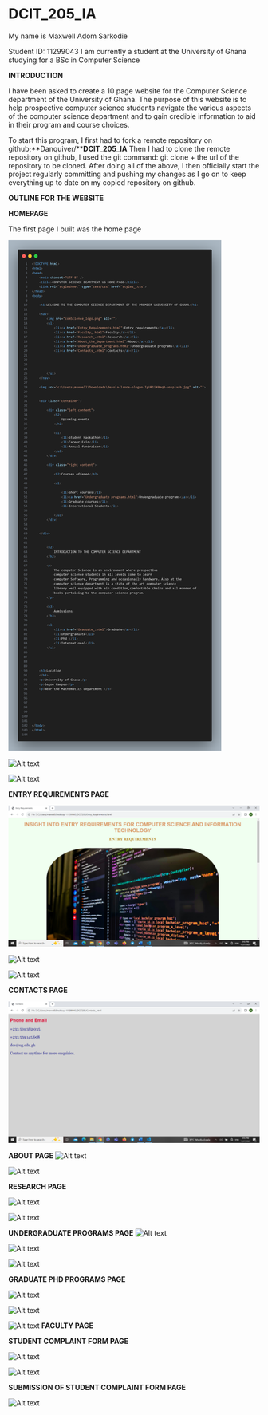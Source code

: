 # DCIT_205_IA

My name is Maxwell Adom Sarkodie 

Student ID: 11299043
I am currently a student at the University of Ghana studying for a BSc in Computer Science

**INTRODUCTION**

I have been asked to create a 10 page website for the Computer Science department of the University of Ghana.
The purpose of this website is to help prospective computer science students navigate the various aspects of the computer science 
department and to gain credible information to aid in their program and course choices.

To start this program, I first had to fork a remote repository on github;**Danquiver/****DCIT_205_IA** 
Then I had to clone the remote repository on github, I used the git command: git clone + the url of the repository to be cloned.
After doing all of the above, I then officially start the project regularly committing and pushing
my changes as I go on to keep everything up to date on my 
copied repository on github.

**OUTLINE FOR THE WEBSITE**

**HOMEPAGE**

The first page I built was the home page

![Alt text](homepage-1.png)

![Alt text](<Screenshot (17)-1.png>)

![Alt text](<Screenshot (19).png>)


**ENTRY REQUIREMENTS PAGE**

![Alt text](<Screenshot (20).png>)

 
![Alt text](<Screenshot (21).png>)

![Alt text](<Screenshot (22).png>)


**CONTACTS PAGE**

![Alt text](<Screenshot (23).png>)

**ABOUT PAGE**
![Alt text](<Screenshot (25).png>)

![Alt text](<Screenshot (24).png>)

**RESEARCH PAGE**

![Alt text](<Screenshot (26).png>)

![Alt text](<Screenshot (27).png>)

**UNDERGRADUATE PROGRAMS PAGE**
![Alt text](<Screenshot (28).png>)

![Alt text](<Screenshot (29).png>)

![Alt text](<Screenshot (30).png>)

**GRADUATE PHD PROGRAMS PAGE**

![Alt text](<Screenshot (31).png>)

![Alt text](<Screenshot (32).png>)

![Alt text](<Screenshot (33).png>)
**FACULTY PAGE**



**STUDENT COMPLAINT FORM PAGE**

![Alt text](<Screenshot (34).png>)

![Alt text](<Screenshot (35).png>)

**SUBMISSION OF STUDENT COMPLAINT FORM PAGE**

![Alt text](<Screenshot (36).png>)